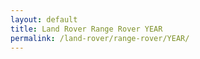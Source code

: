```yaml
---
layout: default
title: Land Rover Range Rover YEAR
permalink: /land-rover/range-rover/YEAR/
---
```

